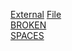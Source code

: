 [External](HTTP://NONEXISTENT.SITE)
[File](sub2/bozo.bin)           
[BROKEN](sub2/GORKBO.bin)           
[SPACES](one%20two%20three.html)
